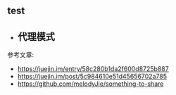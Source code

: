 ## test

- 代理模式
  - 













参考文章:
- https://juejin.im/entry/58c280b1da2f600d8725b887
- https://juejin.im/post/5c984610e51d45656702a785
- https://github.com/melodyJie/something-to-share
